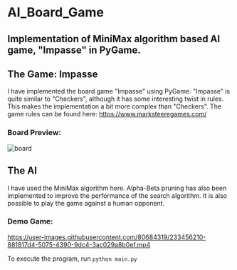 # AI_Board_Game
## Implementation of MiniMax algorithm based AI game, "Impasse" in PyGame.

## The Game: Impasse
I have implemented the board game "Impasse" using PyGame. "Impasse" is quite similar to "Checkers", although it has some interesting twist in rules. This makes the implementation a bit more complex than "Checkers". The game rules can be found here:
https://www.marksteeregames.com/

### Board Preview:
![board](https://user-images.githubusercontent.com/80684319/233455285-56898639-b882-4633-8b6a-a2d41a3be2be.JPG)

## The AI
I have used the MiniMax algorithm here. Alpha-Beta pruning has also been implemented to improve the performance of the search algorithm. It is also possible to play the game against a human opponent.

### Demo Game:


https://user-images.githubusercontent.com/80684319/233456210-881817d4-5075-4390-9dc4-3ac029a8b0ef.mp4

To execute the program, run ``` python main.py ```
